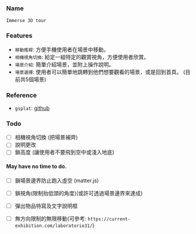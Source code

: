 ### Name
`Immerse 3D tour`

### Features
- `移動搖桿`: 方便手機使用者在場景中移動。
- `相機視角切換`: 給定一組特定的觀賞視角，方便使用者欣賞。
- `場景介紹`: 簡單介紹場景，並附上操作說明。
- `場景選擇`: 使用者可以簡單地跳轉到他們想要觀看的場景，或是回到首頁。 (目前共5個場景)

### Reference
- `gsplat`: [github](https://github.com/huggingface/gsplat.js)

### Todo
- [ ] 相機視角切換 (把場景補齊)
- [ ] 說明更改
- [ ] 鎖高度 (讓使用者不要飛到空中或淺入地底)

#### May have no time to do.
- [ ] 鎖場景邊界防止跑入虛空 (matter.js)
- [ ] 鎖視角(限制抬低頭的角度)(或許可透過場景邊界來達成)
- [ ] 彈出物品特寫及文字說明框
- [ ] 無方向限制的無限移動(可參考: `https://current-exhibition.com/laboratorio31/`)

